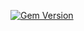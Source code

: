 [![Gem Version](https://badge.fury.io/rb/ember-auth-module-url_authenticatable-rails.png)](http://badge.fury.io/rb/ember-auth-module-url_authenticatable-rails)
